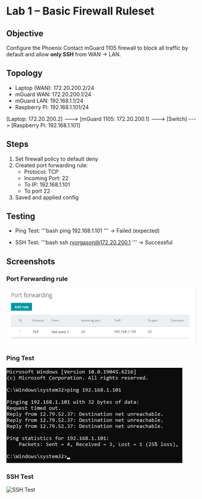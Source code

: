 
# Lab 1 – Basic Firewall Ruleset

## Objective
Configure the Phoenix Contact mGuard 1105 firewall to block all traffic by default and allow **only SSH** from WAN → LAN.

## Topology
- Laptop (WAN): 172.20.200.2/24
- mGuard WAN: 172.20.200.1/24
- mGuard LAN: 192.168.1.1/24
- Raspberry Pi: 192.168.1.101/24

[Laptop: 172.20.200.2] ---> [mGuard 1105: 172.20.200.1] ---> [Switch] ---> [Raspberry Pi: 192.168.1.101]

## Steps
1) Set firewall policy to default deny
2) Created port forwarding rule:
	- Protocol: TCP
	- Incoming Port: 22
	- To IP: 192.168.1.101
	- To port 22
3) Saved and applied config

## Testing
- Ping Test:
'''bash
ping 192.168.1.101
'''
-> Failed (expected)

- SSH Test:
'''bash
ssh ryorgason@172.20.200.1
'''
-> Successful

## Screenshots

### Port Forwarding rule
![Port Forwarding Rule](screenshots/mGuard_Lab1_Port_Forward_rule.png)

### Ping Test
![Ping Test](screenshots/mGuard_Lab1_Ping_Test.png)

### SSH Test
![SSH Test](screenshots/mGuard_lab1_SSH_Test)
